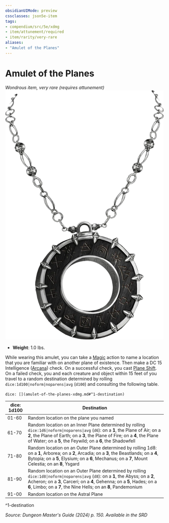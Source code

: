 ```yaml
---
obsidianUIMode: preview
cssclasses: json5e-item
tags:
- compendium/src/5e/xdmg
- item/attunement/required
- item/rarity/very-rare
aliases: 
- "Amulet of the Planes"
---
```

# Amulet of the Planes
*Wondrous item, very rare (requires attunement)*  
![](/3-Mechanics/CLI/items/img/amulet-of-the-planes.webp#right)

- **Weight**: 1.0 lbs.

While wearing this amulet, you can take a [Magic](actions.md#Magic) action to name a location that you are familiar with on another plane of existence. Then make a DC 15 Intelligence ([Arcana](skills.md#Arcana)) check. On a successful check, you cast [Plane Shift](/3-Mechanics/CLI/spells/plane-shift-xphb.md). On a failed check, you and each creature and object within 15 feet of you travel to a random destination determined by rolling `dice:1d100|noform|noparens|avg` (`d100`) and consulting the following table.

`dice: [](amulet-of-the-planes-xdmg.md#^1-destination)`

| dice: 1d100 | Destination |
|-------------|-------------|
| 01-60 | Random location on the plane you named |
| 61-70 | Random location on an Inner Plane determined by rolling `dice:1d6\|noform\|noparens\|avg` (`d6`): on a **1**, the Plane of Air; on a **2**, the Plane of Earth; on a **3**, the Plane of Fire; on a **4**, the Plane of Water; on a **5**, the Feywild; on a **6**, the Shadowfell |
| 71-80 | Random location on an Outer Plane determined by rolling 1d8: on a **1**, Arborea; on a **2**, Arcadia; on a **3**, the Beastlands; on a **4**, Bytopia; on a **5**, Elysium; on a **6**, Mechanus; on a **7**, Mount Celestia; on an **8**, Ysgard |
| 81-90 | Random location on an Outer Plane determined by rolling `dice:1d8\|noform\|noparens\|avg` (`d8`): on a **1**, the Abyss; on a **2**, Acheron; on a **3**, Carceri; on a **4**, Gehenna; on a **5**, Hades; on a **6**, Limbo; on a **7**, the Nine Hells; on an **8**, Pandemonium |
| 91-00 | Random location on the Astral Plane |
^1-destination

*Source: Dungeon Master's Guide (2024) p. 150. Available in the <span title='Systems Reference Document (5.2)'>SRD</span>*